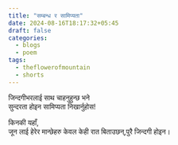 ```yaml
---
title: "सम्बन्ध र सामिप्यता"
date: 2024-08-16T18:17:32+05:45
draft: false
categories:
  - blogs
  - poem
tags:
  - theflowerofmountain
  - shorts
---
```


जिन्दगीभरलाई साथ चाहनुहुन्छ भने  
सुन्दरता होइन सामिप्यता निखार्नुहोस!  
<!--more-->
किनकी यहाँ,  
जून लाई हेरेर मान्छेहरु केवल केही रात   बिताउछन्,पुरै जिन्दगी होइन।  
